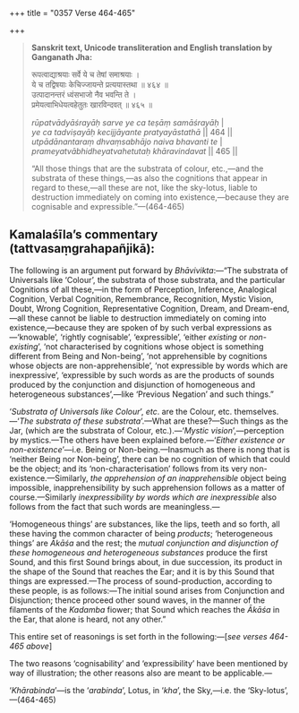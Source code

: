 +++
title = "0357 Verse 464-465"

+++
> **Sanskrit text, Unicode transliteration and English translation by Ganganath Jha:** 
>
> रूपत्वाद्याश्रयाः सर्वे ये च तेषां समाश्रयाः ।  
> ये च तद्विषयाः केचिज्जायन्ते प्रत्ययास्तथा ॥ ४६४ ॥  
> उत्पादानन्तरं ध्वंसभाजो नैव भवन्ति ते ।  
> प्रमेयत्वाभिधेयत्वहेतुतः खारविन्दवत् ॥ ४६५ ॥ 
>
> *rūpatvādyāśrayāḥ sarve ye ca teṣāṃ samāśrayāḥ* \|  
> *ye ca tadviṣayāḥ kecijjāyante pratyayāstathā* \|\| 464 \|\|  
> *utpādānantaraṃ dhvaṃsabhājo naiva bhavanti te* \|  
> *prameyatvābhidheyatvahetutaḥ khāravindavat* \|\| 465 \|\| 
>
> “All those things that are the substrata of colour, etc.,—and the substrata of these things,—as also the cognitions that appear in regard to these,—all these are not, like the sky-lotus, liable to destruction immediately on coming into existence,—because they are cognisable and expressible.”—(464-465)



## Kamalaśīla’s commentary (tattvasaṃgrahapañjikā):

The following is an argument put forward by *Bhāvivikta*:—“The substrata of Universals like ‘Colour’, the substrata of those substrata, and the particular Cognitions of all these,—in the form of Perception, Inference, Analogical Cognition, Verbal Cognition, Remembrance, Recognition, Mystic Vision, Doubt, Wrong Cognition, Representative Cognition, Dream, and Dream-end,—all these cannot be liable to destruction immediately on coming into existence,—because they are spoken of by such verbal expressions as—‘knowable’, ‘rightly cognisable’, ‘expressible’, ‘either *existing* or *non*-*existing*’, ‘not characterised by cognitions whose object is something different from Being and Non-being’, ‘not apprehensible by cognitions whose objects are non-apprehensible’, ‘not expressible by words which are inexpressive’, ‘expressible by such words as are the products of sounds produced by the conjunction and disjunction of homogeneous and heterogeneous substances’,—like ‘Previous Negation’ and such things.”

‘*Substrata of Universals like Colour*’, *etc*. are the Colour, etc. themselves.—‘*The substrata of these substrata*’.—What are these?—Such things as the Jar, (which are the substrata of Colour, etc.).—‘*Mystic vision*’,—perception by mystics.—The others have been explained before.—‘*Either existence or non-existence*’—i.e. Being or Non-being.—Inasmuch as there is nong that is ‘neither Being nor Non-being’, there can be no cognition of which that could be the object; and its ‘non-characterisation’ follows from its very non-existence.—Similarly, *the apprehension of an inapprehensible* object being impossible, inapprehensibility by such apprehension follows as a matter of course.—Similarly *inexpressibility by words which are inexpressible* also follows from the fact that such words are meaningless.—

‘Homogeneous things’ are substances, like the lips, teeth and so forth, all these having the common character of being *products*; ‘heterogeneous things’ are *Ākāśa* and the rest; the *mutual conjunction and disjunction of these homogeneous and heterogeneous substances* produce the first Sound, and this first Sound brings about, in due succession, its product in the shape of the Sound that reaches the Ear; and it is by this Sound that things are expressed.—The process of sound-production, according to these people, is as follows:—The initial sound arises from Conjunction and Disjunction; thence proceed other sound waves, in the manner of the filaments of the *Kadamba* fiower; that Sound which reaches the *Ākāśa* in the Ear, that alone is heard, not any other.”

This entire set of reasonings is set forth in the following:—[*see verses 464-465 above*]

The two reasons ‘cognisability’ and ‘expressibility’ have been mentioned by way of illustration; the other reasons also are meant to be applicable.—

‘*Khārabinda*’—is the ‘*arabinda*’, Lotus, in ‘*kha*’, the Sky,—i.e. the ‘Sky-lotus’,—(464-465)


